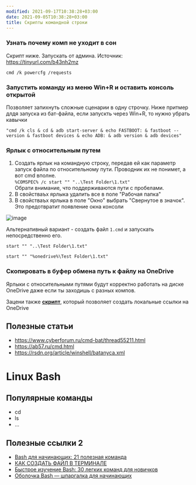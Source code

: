 ```yaml
---
modified: 2021-09-17T10:38:28+03:00
date: 2021-09-05T10:38:28+03:00
title: Скрипты командной строки
---
```


### Узнать почему комп не уходит в сон
Скрипт ниже. Запускать от админа. Источник: <https://tinyurl.com/b43nh2mz>  
```
cmd /k powercfg /requests
```



### Запустить команду из меню Win+R и оставить консоль открытой
Позволяет запихнуть сложные сценарии в одну строчку. Ниже притмер длдя запуска из бат-файла, если запускть через Win+R, то нужно убрать кавычки
```
"cmd /k cls & cd & adb start-server & echo FASTBOOT: & fastboot --version & fastboot devices & echo ADB: & adb version & adb devices"
```



### Ярлык с относительным путем
1. Создать ярлык на командную строку, передав ей как параметр запуск файла по относительному пути. Проводник их не понимет, а вот cmd вполне.   
```%COMSPEC% /c start "" "..\Test Folder\1.txt"```   
Обрати внимание, что поддерживаются пути с пробелами.
2. В свойстваъх ярлыка удалить все в поле "Рабочая папка"
3. В свойстваъх ярлыка в поле "Окно" выбрать "Свернутое в значок". Это предотвратит появление окна консоли

![image](https://user-images.githubusercontent.com/17731587/140293941-fea0b2c8-0f0f-432c-8fad-9753c99496df.png)

Альтернативный вариант - создать файл ```1.cmd``` и запускать непосредственно его.

```start "" "..\Test Folder\1.txt"```

```start "" "%onedrive%\Test Folder\1.txt"```



### Скопировать в буфер обмена путь к файлу на OneDrive

Ярлыки с относительными путями будут корректно работать на диске OneDrive даже если ты заходишь с разных компов.

Зацени также [**скрипт**](./onedrive-linker.md), который позволяет создать локальные ссылки на OneDrive


## Полезные статьи
- <https://www.cyberforum.ru/cmd-bat/thread55211.html>
- <https://ab57.ru/cmd.html>
- <https://rsdn.org/article/winshell/batanyca.xml>



# Linux Bash


## Популярные команды
- cd
- ls
- ...


## Полезные ссылки 2
- [Bash для начинающих: 21 полезная команда](https://habr.com/ru/company/ruvds/blog/445270/)
- [КАК СОЗДАТЬ ФАЙЛ В ТЕРМИНАЛЕ](https://losst.ru/kak-sozdat-fajl-v-terminale)
- [Быстрое изучение Bash: 30 легких команд для новичков](https://proglib.io/p/bash-commands-for-beginners)
- [Оболочка Bash — шпаргалка для начинающих](https://tproger.ru/translations/bash-cheatsheet/)
